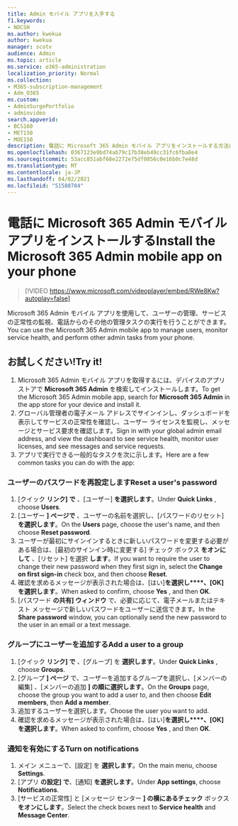 ```yaml
---
title: Admin モバイル アプリを入手する
f1.keywords:
- NOCSH
ms.author: kwekua
author: kwekua
manager: scotv
audience: Admin
ms.topic: article
ms.service: o365-administration
localization_priority: Normal
ms.collection:
- M365-subscription-management
- Adm_O365
ms.custom:
- AdminSurgePortfolio
- adminvideo
search.appverid:
- BCS160
- MET150
- MOE150
description: 電話に Microsoft 365 Admin モバイル アプリをインストールする方法について説明します。
ms.openlocfilehash: 0367123e9bd74ab79c17b38eb49cc31fc6fba8e4
ms.sourcegitcommit: 53acc851abf68e2272e75df0856c0e16b0c7e48d
ms.translationtype: MT
ms.contentlocale: ja-JP
ms.lasthandoff: 04/02/2021
ms.locfileid: "51580704"
---
```

# <a name="install-the-microsoft-365-admin-mobile-app-on-your-phone"></a><span data-ttu-id="f4fd6-103">電話に Microsoft 365 Admin モバイル アプリをインストールする</span><span class="sxs-lookup"><span data-stu-id="f4fd6-103">Install the Microsoft 365 Admin mobile app on your phone</span></span>

> [!VIDEO https://www.microsoft.com/videoplayer/embed/RWe8Kw?autoplay=false]

<span data-ttu-id="f4fd6-104">Microsoft 365 Admin モバイル アプリを使用して、ユーザーの管理、サービスの正常性の監視、電話からのその他の管理タスクの実行を行うことができます。</span><span class="sxs-lookup"><span data-stu-id="f4fd6-104">You can use the Microsoft 365 Admin mobile app to manage users, monitor service health, and perform other admin tasks from your phone.</span></span>

## <a name="try-it"></a><span data-ttu-id="f4fd6-105">お試しください!</span><span class="sxs-lookup"><span data-stu-id="f4fd6-105">Try it!</span></span>

1. <span data-ttu-id="f4fd6-106">Microsoft 365 Admin モバイル アプリを取得するには、デバイスのアプリ ストアで  **Microsoft 365 Admin**  を検索してインストールします。</span><span class="sxs-lookup"><span data-stu-id="f4fd6-106">To get the Microsoft 365 Admin mobile app, search for  **Microsoft 365 Admin**  in the app store for your device and install it.</span></span>
2. <span data-ttu-id="f4fd6-107">グローバル管理者の電子メール アドレスでサインインし、ダッシュボードを表示してサービスの正常性を確認し、ユーザー ライセンスを監視し、メッセージとサービス要求を確認します。</span><span class="sxs-lookup"><span data-stu-id="f4fd6-107">Sign in with your global admin email address, and view the dashboard to see service health, monitor user licenses, and see messages and service requests.</span></span>
3. <span data-ttu-id="f4fd6-108">アプリで実行できる一般的なタスクを次に示します。</span><span class="sxs-lookup"><span data-stu-id="f4fd6-108">Here are a few common tasks you can do with the app:</span></span>

### <a name="reset-a-users-password"></a><span data-ttu-id="f4fd6-109">ユーザーのパスワードを再設定します</span><span class="sxs-lookup"><span data-stu-id="f4fd6-109">Reset a user's password</span></span>

1. <span data-ttu-id="f4fd6-110">[クイック  **リンク] で** 、[ユーザー]  **を選択します**。</span><span class="sxs-lookup"><span data-stu-id="f4fd6-110">Under  **Quick Links** , choose  **Users**.</span></span>
2. <span data-ttu-id="f4fd6-111">[ユーザー  **] ページで**  、ユーザーの名前を選択し、[パスワードのリセット]  **を選択します**。</span><span class="sxs-lookup"><span data-stu-id="f4fd6-111">On the  **Users**  page, choose the user's name, and then choose  **Reset password**.</span></span>
3. <span data-ttu-id="f4fd6-112">ユーザーが最初にサインインするときに新しいパスワードを変更する必要がある場合は、[最初のサインイン時に変更する] チェック ボックス  **をオンにして**  、[リセット] を選択  **します**。</span><span class="sxs-lookup"><span data-stu-id="f4fd6-112">If you want to require the user to change their new password when they first sign in, select the  **Change on first sign-in**  check box, and then choose  **Reset**.</span></span>
4. <span data-ttu-id="f4fd6-113">確認を求めるメッセージが表示された場合は、[はい]**を選択し\*\*\*\*、[OK] を選択します**。</span><span class="sxs-lookup"><span data-stu-id="f4fd6-113">When asked to confirm, choose  **Yes** , and then  **OK**.</span></span>
5. <span data-ttu-id="f4fd6-114">[パスワード  **の共有] ウィンドウ**  で、必要に応じて、電子メールまたはテキスト メッセージで新しいパスワードをユーザーに送信できます。</span><span class="sxs-lookup"><span data-stu-id="f4fd6-114">In the  **Share password**  window, you can optionally send the new password to the user in an email or a text message.</span></span>

### <a name="add-a-user-to-a-group"></a><span data-ttu-id="f4fd6-115">グループにユーザーを追加する</span><span class="sxs-lookup"><span data-stu-id="f4fd6-115">Add a user to a group</span></span>

1. <span data-ttu-id="f4fd6-116">[クイック  **リンク] で** 、[グループ] を  **選択します**。</span><span class="sxs-lookup"><span data-stu-id="f4fd6-116">Under  **Quick Links** , choose  **Groups**.</span></span>
2. <span data-ttu-id="f4fd6-117">[グループ **] ページ** で、ユーザーを追加するグループを選択し、[メンバーの編集] 、[メンバーの追加 **] の順に選択します**。</span><span class="sxs-lookup"><span data-stu-id="f4fd6-117">On the  **Groups**  page, choose the group you want to add a user to, and then choose  **Edit members**, then  **Add a member**.</span></span>
3. <span data-ttu-id="f4fd6-118">追加するユーザーを選択します。</span><span class="sxs-lookup"><span data-stu-id="f4fd6-118">Choose the user you want to add.</span></span>
4. <span data-ttu-id="f4fd6-119">確認を求めるメッセージが表示された場合は、[はい]**を選択し\*\*\*\*、[OK] を選択します**。</span><span class="sxs-lookup"><span data-stu-id="f4fd6-119">When asked to confirm, choose  **Yes** , and then  **OK**.</span></span>

### <a name="turn-on-notifications"></a><span data-ttu-id="f4fd6-120">通知を有効にする</span><span class="sxs-lookup"><span data-stu-id="f4fd6-120">Turn on notifications</span></span>

1. <span data-ttu-id="f4fd6-121">メイン メニューで、[設定] を  **選択します**。</span><span class="sxs-lookup"><span data-stu-id="f4fd6-121">On the main menu, choose  **Settings**.</span></span>
2. <span data-ttu-id="f4fd6-122">[アプリ  **の設定] で**、[通知]  **を選択します**。</span><span class="sxs-lookup"><span data-stu-id="f4fd6-122">Under  **App settings**, choose  **Notifications**.</span></span>
3. <span data-ttu-id="f4fd6-123">[サービスの正常性] と [メッセージ センター  **] の横にあるチェック**  ボックス  **をオンにします**。</span><span class="sxs-lookup"><span data-stu-id="f4fd6-123">Select the check boxes next to  **Service health**  and  **Message Center**.</span></span>